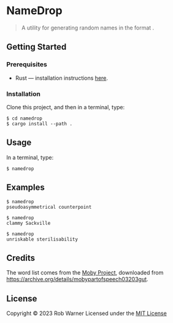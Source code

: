 # NameDrop

> A utility for generating random names in the format <adjective noun>.

## Getting Started

### Prerequisites

* Rust &mdash; installation instructions [here](https://www.rust-lang.org/tools/install).

### Installation

Clone this project, and then in a terminal, type:

```console
$ cd namedrop
$ cargo install --path .
```

## Usage

In a terminal, type:

```console
$ namedrop
```

## Examples

```console
$ namedrop
pseudoasymmetrical counterpoint

$ namedrop
clammy Sackville

$ namedrop
unriskable sterilisability
```

## Credits

The word list comes from the [Moby Project](https://en.wikipedia.org/wiki/Moby_Project), downloaded from <https://archive.org/details/mobypartofspeech03203gut>.

## License

Copyright &copy; 2023 Rob Warner
Licensed under the [MIT License](https://hoop33.mit-license.org/)

